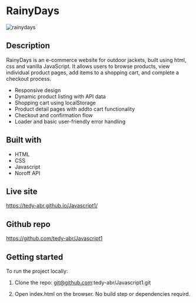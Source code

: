 # RainyDays

![rainydays](https://github.com/user-attachments/assets/02e8e233-ede7-4457-b362-8cdc8aa100bf)


## Description

RainyDays is an e-commerce website for outdoor jackets, built using html, css and vanilla JavaScript. It allows users to browse products, view individual product pages, add items to a shopping cart, and complete a checkout process.
- Responsive design
- Dynamic product listing with API data
- Shopping cart using localStorage
- Product detail pages with addto cart functionality
- Checkout and confirmation flow
- Loader and basic user-friendly error handling


## Built with

- HTML
- CSS
- Javascript
- Noroff API


## Live site

https://tedy-abr.github.io/Javascript1/


## Github repo

https://github.com/tedy-abr/Javascript1


## Getting started 

To run the project locally:
1. Clone the repo:
git@github.com:tedy-abr/Javascript1.git

2. Open index.html on the browser. No build step or dependencies requird.

